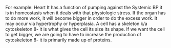 For example: Heart
It has a function of pumping
against the Systemic BP it is in
homeostasis when it deals with that
physiologic stress.
If the organ has to do more work,
it will become bigger in order to do
the excess work. It may occur via
hypertrophy or hyperplasia.
A cell has a skeleton k/a
cytoskeleton 8- it is what gives the
cell its size its shape. If we want
the cell to get bigger, we are going
to have to increase the production
of cytoskeleton 8- it is primarily
made up of proteins.